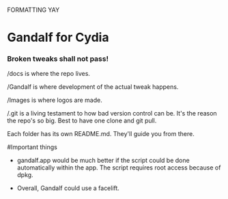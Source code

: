 FORMATTING YAY

# Gandalf for Cydia

### Broken tweaks shall not pass!

/docs is where the repo lives.

/Gandalf is where development of the actual tweak happens.

/Images is where logos are made.

/.git is a living testament to how bad version control can be. It's the reason the repo's so big. Best to have one clone and git pull.

Each folder has its own README.md. They'll guide you from there.

#Important things

- gandalf.app would be much better if the script could be done automatically within the app. The script requires root access because of dpkg.

- Overall, Gandalf could use a facelift. 
